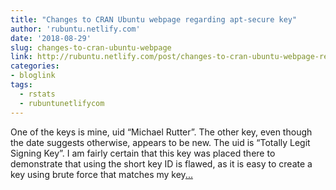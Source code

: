 ```yaml
---
title: "Changes to CRAN Ubuntu webpage regarding apt-secure key"
author: 'rubuntu.netlify.com'
date: '2018-08-29'
slug: changes-to-cran-ubuntu-webpage
link: http://rubuntu.netlify.com/post/changes-to-cran-ubuntu-webpage-regarding-apt-secure-key/
categories:
- bloglink
tags:
  - rstats
  - rubuntunetlifycom
---
```


One of the keys is mine, uid “Michael Rutter”. The other key, even though the date suggests otherwise, appears to be new. The uid is “Totally Legit Signing Key”. I am fairly certain that this key was placed there to demonstrate that using the short key ID is flawed, as it is easy to create a key using brute force that matches my key[... <i class="fas fa-external-link-alt"></i>](http://rubuntu.netlify.com/post/changes-to-cran-ubuntu-webpage-regarding-apt-secure-key/)

